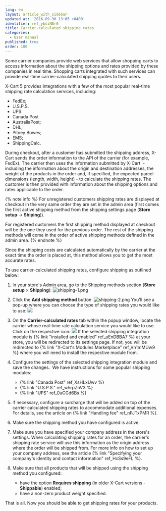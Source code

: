 ```yaml
---
lang: en
layout: article_with_sidebar
updated_at: '2016-09-30 13:05 +0400'
identifier: ref_ybdiN8r0
title: Carrier-calculated shipping rates
categories:
  - User manual
published: true
order: 100
---
```



Some carrier companies provide web services that allow shopping carts to access information about the shipping options and rates provided by these companies in real time. Shopping carts integrated with such services can provide real-time carrier-calculated shipping quotes to their users. 

X-Cart 5 provides integrations with a few of the most popular real-time shipping rate calculation services, including:

*   FedEx;
*   U.S.P.S.
*   UPS
*   Canada Post
*   AustraliaPost;
*   DHL;
*   Pitney Bowes;
*   EMS;
*   ShippingCalc.

During checkout, after a customer has submitted the shipping address, X-Cart sends the order information to the API of the carrier (for example, FedEx). The carrier then uses the information submitted by X-Cart  - including the information about the origin and destination addresses, the weight of the products in the order and, if specified, the expected parcel dimensions (length, width, height) - to calculate the shipping rates. The customer is then provided with information about the shipping options and rates applicable to the order.

{% note info %}
For unregistered customers shipping rates are displayed at checkout in the very same order they are set in the admin area (first comes the first active shipping method from the shipping settings page (**Store setup** -> **Shiping**)). 

For registered customers the first shipping method displayed at checkout will be the one they used for the previous order. The rest of the shipping methods will come in the order of active shipping methods defined in the admin area.
{% endnote %}

Since the shipping costs are calculated automatically by the carrier at the exact time the order is placed at, this method allows you to get the most accurate rates.

To use carrier-calculated shipping rates, configure shipping as outlined below:

1.  In your store's Admin area, go to the Shipping methods section (**Store setup** > **Shipping**):
    ![shipping-1.png]({{site.baseurl}}/attachments/ref_ybdiN8r0/shipping-1.png)
2.  Click the **Add shipping method** button:
    ![shipping-2.png]({{site.baseurl}}/attachments/ref_ybdiN8r0/shipping-2.png)
    You'll see a pop-up where you can choose the type of shipping rates you would like to use:
    ![]({{site.baseurl}}/attachments/9306236/9437260.png)
3.  On the **Carrier-calculated rates** tab within the popup window, locate the carrier whose real-time rate calculation service you would like to use. Click on the respective icon:
    ![]({{site.baseurl}}/attachments/9306236/9437261.png)
    If the selected shipping integration module is {% link "installed and enabled" ref_uEnDBBA7 %} at your store, you will be redirected to its settings page. If not, you will be redirected to {% link "X-Cart's Modules Marketplace" ref_Vn1mMUw9 %} where you will need to install the respective module from. 

4.  Configure the settings of the selected shipping integration module and save the changes. 
    We have instructions for some popular shipping modules:
    *   {% link "Canada Post" ref_XsHLxUwv %}
    *   {% link "U.S.P.S." ref_whrpZnV3 %}
    *   {% link "UPS" ref_0uCGd6Bs %}

5.  If necessary, configure a surcharge that will be added on top of the carrier calculated shipping rates to accommodate additional expenses. For details, see the article on {% link "Handling fee" ref_nFJTxPMR %}.

6.  Make sure the shipping method you have configured is active.

7.  Make sure you have specified your company address in the store's settings. 
    When calculating shipping rates for an order, the carrier's shipping rate service will use this information as the origin address where the order will be shipped from. For more info on how to set up your company address, see the article {% link "Specifying your company's identity and contact information" ref_HcSs9eFL %}. 

8.  Make sure that all products that will be shipped using the shipping method you configured:
    *   have the option **Requires shipping** (in older X-Cart versions - **Shippable**) enabled; 
    *   have a non-zero product weight specified.

That is all. Now you should be able to get shipping rates for your products.
